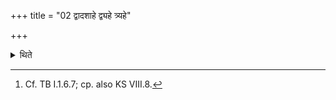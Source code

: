 +++
title = "02 द्वादशाहे द्व्यहे त्र्यहे"

+++

<details><summary>थिते</summary>

2. Or he may do so after twelve days,[^1] two days, three ways, four days, half a month, one month, one season, or one year.  


[^1]: Cf. TB I.1.6.7; cp. also KS VIII.8.
</details>
